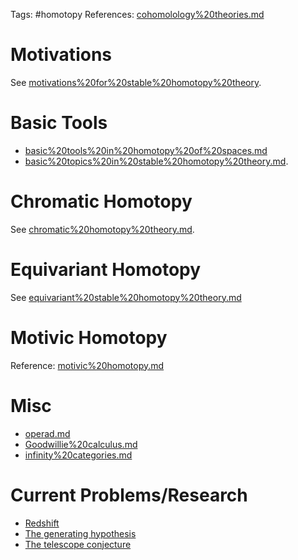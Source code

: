 Tags: #homotopy 
References: [cohomolology%20theories.md](cohomolology%20theories.md)

# Motivations
See [motivations%20for%20stable%20homotopy%20theory](motivations%20for%20stable%20homotopy%20theory).

# Basic Tools
- [basic%20tools%20in%20homotopy%20of%20spaces.md](basic%20tools%20in%20homotopy%20of%20spaces.md)
- [basic%20topics%20in%20stable%20homotopy%20theory.md](basic%20topics%20in%20stable%20homotopy%20theory.md).

# Chromatic Homotopy
See [chromatic%20homotopy%20theory.md](chromatic%20homotopy%20theory.md).

# Equivariant Homotopy

See [equivariant%20stable%20homotopy%20theory.md](equivariant%20stable%20homotopy%20theory.md)

# Motivic Homotopy
Reference: [motivic%20homotopy.md](motivic%20homotopy.md)

# Misc
- [operad.md](operad.md)
- [Goodwillie%20calculus.md](Goodwillie%20calculus.md)
- [infinity%20categories.md](infinity%20categories.md)


# Current Problems/Research
- [Redshift](Redshift)
- [The generating hypothesis](The%20generating%20hypothesis)
- [The telescope conjecture](The%20telescope%20conjecture)